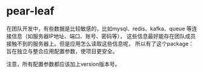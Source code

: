 # pear-leaf
在团队开发中，有些数据是比较敏感的，比如mysql、redis、kafka、queue 等连接信息（如服务器IP地址、端口、账号、密码等），
这些信息最好能存在团队成员接触不到的服务器上。但是应用怎么读取这些信息呢，
所以有了这个package：旨在独立与整合应用配置参数，使项目更安全。

注意，所有配置参数都应该加上version版本号。